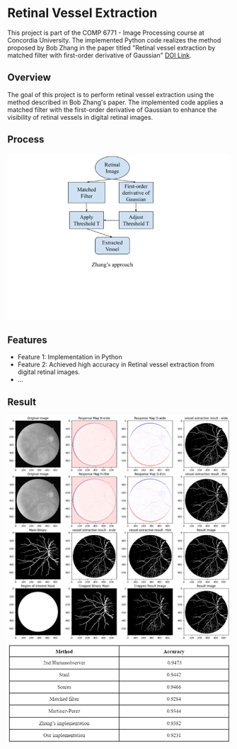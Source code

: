 # Retinal Vessel Extraction

This project is part of the COMP 6771 - Image Processing course at Concordia University. The implemented Python code realizes the method proposed by Bob Zhang in the paper titled "Retinal vessel extraction by matched filter with first-order derivative of Gaussian" [DOI Link](https://www.sciencedirect.com/science/article/abs/pii/S0010482510000302).


## Overview

The goal of this project is to perform retinal vessel extraction using the method described in Bob Zhang's paper. The implemented code applies a matched filter with the first-order derivative of Gaussian to enhance the visibility of retinal vessels in digital retinal images.
## Process

![Process Chart](report/process%20chart.png)

## Features
- Feature 1: Implementation in Python
- Feature 2: Achieved high accuracy in Retinal vessel extraction from digital retinal images.
- ...

## Result

![Result Image](report/result_1.png)
![Accuracy](report/accuracy%20comparison.png)
